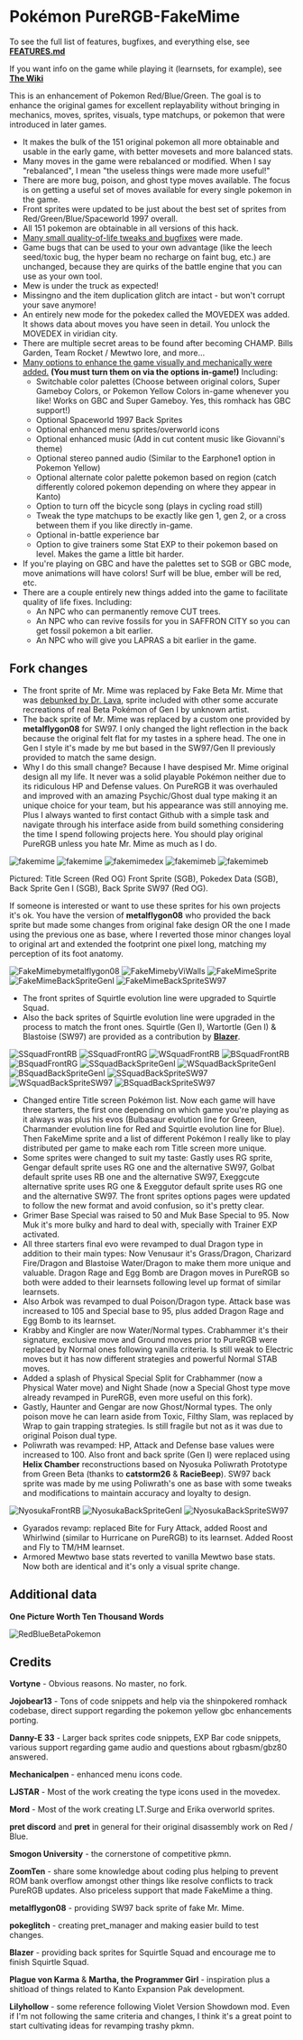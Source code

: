 # Pokémon PureRGB-FakeMime

To see the full list of features, bugfixes, and everything else, see [**FEATURES.md**](FEATURES.md)

If you want info on the game while playing it (learnsets, for example), see [**The Wiki**](https://github.com/ViWalls/pureRGB-FakeMime/wiki)

This is an enhancement of Pokemon Red/Blue/Green. The goal is to enhance the original games for excellent replayability without bringing in mechanics, moves, sprites, visuals, type matchups, or pokemon that were introduced in later games. 
- It makes the bulk of the 151 original pokemon all more obtainable and usable in the early game, with better movesets and more balanced stats. 
- Many moves in the game were rebalanced or modified. When I say "rebalanced", I mean "the useless things were made more useful!" 
- There are more bug, poison, and ghost type moves available. The focus is on getting a useful set of moves available for every single pokemon in the game. 
- Front sprites were updated to be just about the best set of sprites from Red/Green/Blue/Spaceworld 1997 overall.
- All 151 pokemon are obtainable in all versions of this hack. 
- [Many small quality-of-life tweaks and bugfixes](https://github.com/ViWalls/pureRGB-FakeMime/blob/master/FEATURES.md#quality-of-life-enhancements) were made. 
- Game bugs that can be used to your own advantage (like the leech seed/toxic bug, the hyper beam no recharge on faint bug, etc.) are unchanged, because they are quirks of the battle engine that you can use as your own tool. 
- Mew is under the truck as expected!
- Missingno and the item duplication glitch are intact - but won't corrupt your save anymore!
- An entirely new mode for the pokedex called the MOVEDEX was added. It shows data about moves you have seen in detail. You unlock the MOVEDEX in viridian city.
- There are multiple secret areas to be found after becoming CHAMP. Bills Garden, Team Rocket / Mewtwo lore, and more...
- [Many options to enhance the game visually and mechanically were added.](https://github.com/ViWalls/pureRGB-FakeMime/blob/master/FEATURES.md#new-options-in-the-options-menu) **(You must turn them on via the options in-game!)** Including:
  - Switchable color palettes (Choose between original colors, Super Gameboy Colors, or Pokemon Yellow Colors in-game whenever you like! Works on GBC and Super Gameboy. Yes, this romhack has GBC support!)
  - Optional Spaceworld 1997 Back Sprites
  - Optional enhanced menu sprites/overworld icons
  - Optional enhanced music (Add in cut content music like Giovanni's theme) 
  - Optional stereo panned audio (Similar to the Earphone1 option in Pokemon Yellow)
  - Optional alternate color palette pokemon based on region (catch differently colored pokemon depending on where they appear in Kanto)
  - Option to turn off the bicycle song (plays in cycling road still)
  - Tweak the type matchups to be exactly like gen 1, gen 2, or a cross between them if you like directly in-game.
  - Optional in-battle experience bar
  - Option to give trainers some Stat EXP to their pokemon based on level. Makes the game a little bit harder.
- If you're playing on GBC and have the palettes set to SGB or GBC mode, move animations will have colors! Surf will be blue, ember will be red, etc.
- There are a couple entirely new things added into the game to facilitate quality of life fixes. Including:
  - An NPC who can permanently remove CUT trees.
  - An NPC who can revive fossils for you in SAFFRON CITY so you can get fossil pokemon a bit earlier.
  - An NPC who will give you LAPRAS a bit earlier in the game.

## Fork changes

- The front sprite of Mr. Mime was replaced by Fake Beta Mr. Mime that was [debunked by Dr. Lava](https://twitter.com/DrLavaYT/status/1284462794532773888?s=20), sprite included with other some accurate recreations of real Beta Pokémon of Gen I by unknown artist.
- The back sprite of Mr. Mime was replaced by a custom one provided by **metalflygon08** for SW97. I only changed the light reflection in the back because the original felt flat for my tastes in a sphere head. The one in Gen I style it's made by me but based in the SW97/Gen II previously provided to match the same design.
- Why I do this small change? Because I have despised Mr. Mime original design all my life. It never was a solid playable Pokémon neither due to its ridiculous HP and Defense values. On PureRGB it was overhauled and improved with an amazing Psychic/Ghost dual type making it an unique choice for your team, but his appearance was still annoying me. Plus I always wanted to first contact Github with a simple task and navigate through his interface aside from build something considering the time I spend following projects here. You should play original PureRGB unless you hate Mr. Mime as much as I do.

![fakemime](/screenshots/FakemimetitleRed.png?raw=true) ![fakemime](/screenshots/fakemime.png?raw=true) ![fakemimedex](/screenshots/fakemimedex.png?raw=true) ![fakemimeb](/screenshots/fakemimebgen1.png?raw=true) ![fakemimeb](/screenshots/fakemimeb.png?raw=true)

Pictured: Title Screen (Red OG) Front Sprite (SGB), Pokedex Data (SGB), Back Sprite Gen I (SGB), Back Sprite SW97 (Red OG).

If someone is interested or want to use these sprites for his own projects it's ok. You have the version of **metalflygon08** who provided the back sprite but made some changes from original fake design OR the one I made using the previous one as base, where I reverted those minor changes loyal to original art and extended the footprint one pixel long, matching my perception of its foot anatomy.

![FakeMimebymetalflygon08](/screenshots/FakeMimebymetalflygon08.png?raw=true) ![FakeMimebyViWalls](/screenshots/FakeMimebyViWalls.png?raw=true) ![FakeMimeSprite](/gfx/pokemon/front/mr.mime.png?raw=true) ![FakeMimeBackSpriteGenI](/gfx/pokemon/back/mr.mimeb.png?raw=true) ![FakeMimeBackSpriteSW97](/gfx/pokemon/back_sw/mr.mimeb.png?raw=true)

- The front sprites of Squirtle evolution line were upgraded to Squirtle Squad.
- Also the back sprites of Squirtle evolution line were upgraded in the process to match the front ones. Squirtle (Gen I), Wartortle (Gen I) & Blastoise (SW97) are provided as a contribution by **[Blazer](https://www.deviantart.com/steppoblazer)**.

![SSquadFrontRB](/gfx/pokemon/front/squirtle.png?raw=true) ![SSquadFrontRG](/gfx/pokemon/front_alt/squirtle.png?raw=true) ![WSquadFrontRB](/gfx/pokemon/front/wartortle.png?raw=true) ![BSquadFrontRB](/gfx/pokemon/front/blastoise.png?raw=true) ![BSquadFrontRG](/gfx/pokemon/front_alt/blastoise.png?raw=true) ![SSquadBackSpriteGenI](/gfx/pokemon/back/squirtleb.png?raw=true) ![WSquadBackSpriteGenI](/gfx/pokemon/back/wartortleb.png?raw=true) ![BSquadBackSpriteGenI](/gfx/pokemon/back/blastoiseb.png?raw=true) ![SSquadBackSpriteSW97](/gfx/pokemon/back_sw/squirtleb.png?raw=true) ![WSquadBackSpriteSW97](/gfx/pokemon/back_sw/wartortleb.png?raw=true) ![BSquadBackSpriteSW97](/gfx/pokemon/back_sw/blastoiseb.png?raw=true)

- Changed entire Title screen Pokémon list. Now each game will have three starters, the first one depending on which game you're playing as it always was plus his evos (Bulbasaur evolution line for Green, Charmander evolution line for Red and Squirtle evolution line for Blue). Then FakeMime sprite and a list of different Pokémon I really like to play distributed per game to make each rom Title screen more unique.
- Some sprites were changed to suit my taste: Gastly uses RG sprite, Gengar default sprite uses RG one and the alternative SW97, Golbat default sprite uses RB one and the alternative SW97, Exeggcute alternative sprite uses RG one & Exeggutor default sprite uses RG one and the alternative SW97. The front sprites options pages were updated to follow the new format and avoid confusion, so it's pretty clear.
- Grimer Base Special was raised to 50 and Muk Base Special to 95. Now Muk it's more bulky and hard to deal with, specially with Trainer EXP activated.
- All three starters final evo were revamped to dual Dragon type in addition to their main types: Now Venusaur it's Grass/Dragon, Charizard Fire/Dragon and Blastoise Water/Dragon to make them more unique and valuable. Dragon Rage and Egg Bomb are Dragon moves in PureRGB so both were added to their learnsets following level up format of similar learnsets.
- Also Arbok was revamped to dual Poison/Dragon type. Attack base was increased to 105 and Special base to 95, plus added Dragon Rage and Egg Bomb to its learnset.
- Krabby and Kingler are now Water/Normal types. Crabhammer it's their signature, exclusive move and Ground moves prior to PureRGB were replaced by Normal ones following vanilla criteria. Is still weak to Electric moves but it has now different strategies and powerful Normal STAB moves.
- Added a splash of Physical Special Split for Crabhammer (now a Physical Water move) and Night Shade (now a Special Ghost type move already revamped in PureRGB, even more useful on this fork).
- Gastly, Haunter and Gengar are now Ghost/Normal types. The only poison move he can learn aside from Toxic, Filthy Slam, was replaced by Wrap to gain trapping strategies. Is still fragile but not as it was due to original Poison dual type.
- Poliwrath was revamped: HP, Attack and Defense base values were increased to 100. Also front and back sprite (Gen I) were replaced using **Helix Chamber** reconstructions based on Nyosuka Poliwrath Prototype from Green Beta (thanks to **catstorm26** & **RacieBeep**). SW97 back sprite was made by me using Poliwrath's one as base with some tweaks and modifications to maintain accuracy and loyalty to design.

![NyosukaFrontRB](/gfx/pokemon/front/poliwrath.png?raw=true) ![NyosukaBackSpriteGenI](/gfx/pokemon/back/poliwrathb.png?raw=true) ![NyosukaBackSpriteSW97](/gfx/pokemon/back_sw/poliwrathb.png?raw=true)

- Gyarados revamp: replaced Bite for Fury Attack, added Roost and Whirlwind (similar to Hurricane on PureRGB) to its learnset. Added Roost and Fly to TM/HM learnset.
- Armored Mewtwo base stats reverted to vanilla Mewtwo base stats. Now both are identical and it's only a visual sprite change.

## Additional data

**One Picture Worth Ten Thousand Words**

![RedBlueBetaPokemon](/screenshots/RedBlueBetaPokemon.png?raw=true)

## Credits

**Vortyne** - Obvious reasons. No master, no fork.

**Jojobear13** - Tons of code snippets and help via the shinpokered romhack codebase, direct support regarding the pokemon yellow gbc enhancements porting.

**Danny-E 33** - Larger back sprites code snippets, EXP Bar code snippets, various support regarding game audio and questions about rgbasm/gbz80 answered.

**Mechanicalpen** - enhanced menu icons code.

**LJSTAR** - Most of the work creating the type icons used in the movedex.

**Mord** - Most of the work creating LT.Surge and Erika overworld sprites.

**pret discord** and **pret** in general for their original disassembly work on Red / Blue.

**Smogon University** - the cornerstone of competitive pkmn.

**ZoomTen** - share some knowledge about coding plus helping to prevent ROM bank overflow amongst other things like resolve conflicts to track PureRGB updates. Also priceless support that made FakeMime a thing.

**metalflygon08** - providing SW97 back sprite of fake Mr. Mime.

**pokeglitch** - creating pret_manager and making easier build to test changes.

**Blazer** - providing back sprites for Squirtle Squad and encourage me to finish Squirtle Squad.

**Plague von Karma** & **Martha, the Programmer Girl** - inspiration plus a shitload of things related to Kanto Expansion Pak development.

**Lilyhollow** - some reference following Violet Version Showdown mod. Even if I'm not following the same criteria and changes, I think it's a great point to start cultivating ideas for revamping trashy pkmn.
